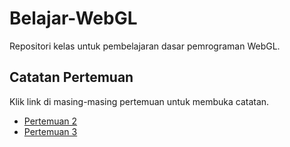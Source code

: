 # Belajar-WebGL
Repositori kelas untuk pembelajaran dasar pemrograman WebGL.

## Catatan Pertemuan
Klik link di masing-masing pertemuan untuk membuka catatan.
- [Pertemuan 2](./pertemuan-2)
- [Pertemuan 3](./pertemuan-3)
